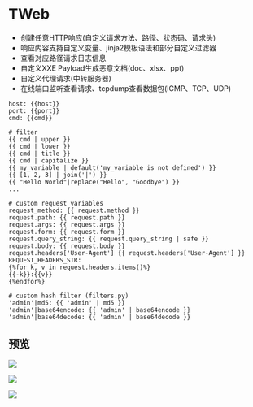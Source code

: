 # TWeb

- 创建任意HTTP响应(自定义请求方法、路径、状态码、请求头)
- 响应内容支持自定义变量、jinja2模板语法和部分自定义过滤器
- 查看对应路径请求日志信息
- 自定义XXE Payload生成恶意文档(doc、xlsx、ppt)
- 自定义代理请求(中转服务器)
- 在线端口监听查看请求、tcpdump查看数据包(ICMP、TCP、UDP)

```
host: {{host}}
port: {{port}}
cmd: {{cmd}}

# filter
{{ cmd | upper }}
{{ cmd | lower }}
{{ cmd | title }}
{{ cmd | capitalize }}
{{ my_variable | default('my_variable is not defined') }}
{{ [1, 2, 3] | join('|') }}
{{ "Hello World"|replace("Hello", "Goodbye") }}
...

# custom request variables
request_method: {{ request.method }}
request.path: {{ request.path }}
request.args: {{ request.args }}
request.form: {{ request.form }}
request.query_string: {{ request.query_string | safe }}
request.body: {{ request.body }}
request.headers['User-Agent'] {{ request.headers['User-Agent'] }}
REQUEST_HEADERS_STR:
{%for k, v in request.headers.items()%}
{{-k}}:{{v}}
{%endfor%}

# custom hash filter (filters.py)
'admin'|md5: {{ 'admin' | md5 }}
'admin'|base64encode: {{ 'admin' | base64encode }}
'admin'|base64decode: {{ 'admin' | base64decode }}
```

## 预览
![](https://i.loli.net/2018/09/10/5b954f0cac8f0.jpg)

![](https://i.loli.net/2018/09/10/5b954fc3bc24d.jpg
)

![](https://i.loli.net/2018/09/10/5b95500f49cdd.jpg
)